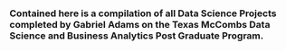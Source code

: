 ### Contained here is a compilation of all Data Science Projects completed by Gabriel Adams on the Texas McCombs Data Science and Business Analytics Post Graduate Program.
